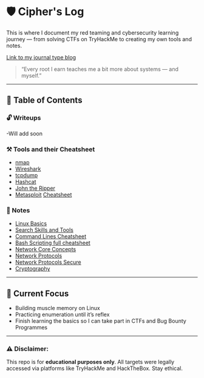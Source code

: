 # 🛡️ Cipher's Log

This is where I document my red teaming and cybersecurity learning journey — from solving CTFs on TryHackMe to creating my own tools and notes.

[Link to my journal type blog](https://cipherslog.hashnode.dev/ciphers-log-introduction)

> “Every root I earn teaches me a bit more about systems — and myself.”

---

## 🧾 Table of Contents

### 🔓 Writeups
-Will add soon

### ⚒️ Tools and their Cheatsheet 
- [nmap](https://share.note.sx/er2vknf7#MEqQYWynX5NZY4Vt6GsvbB1y3PIqd5++e+kDCMjOjOY)
- [Wireshark](https://share.note.sx/x5ik6kjc#yWA1U6eg9E1EAEuNLbEVRriMbvG9ueLUcxnNrLkvWAU)
- [tcpdump](https://share.note.sx/r4u9pww8#Nx5aEctS2fM0XwC92hLARnMCXQNMOGgTZE5laiUcIqI)
- [Hashcat](https://share.note.sx/dci2xkum#lYH+HyUgLjQ2z3GNeqfp2yuxZvW4+GF56uOhx+c2PDk)
- [John the Ripper](https://share.note.sx/1zoak49c#uPg4m0q7+nCkaNH/2h7kxYa1JQmaylmc/aDxtQu8mD4)
- [Metasploit](https://share.note.sx/iu7m9q34#CKn9+IPTN2iSGjS0sdkeriIEr9zNVABkQVTl8AyBe7E) [Cheatsheet](https://cdn.comparitech.com/wp-content/uploads/2019/06/Metasploit-Cheat-Sheet.jpg)

### 🧠 Notes
- [Linux Basics](https://wizardbornov.github.io/Linux-Basics-notes/)
- [Search Skills and Tools](https://wizardbornov.github.io/Searchskills-and-tools/)
- [Command Lines Cheatsheet](https://wizardbornov.github.io/command-lines/)
- [Bash Scripting full cheatsheet](https://devhints.io/bash)
- [Network Core Concepts](https://wizardbornov.github.io/Networking-Basic-Concepts/)
- [Network Protocols](network-protocols-notes.md)
- [Network Protocols Secure](network-protocols-secure.md)
- [Cryptography](cryptography.md)

---

## 🔧 Current Focus
- Building muscle memory on Linux
- Practicing enumeration until it’s reflex
- Finish learning the basics so I can take part in CTFs and Bug Bounty Programmes

---

### ⚠️ Disclaimer:
This repo is for **educational purposes only**. All targets were legally accessed via platforms like TryHackMe and HackTheBox. Stay ethical.

